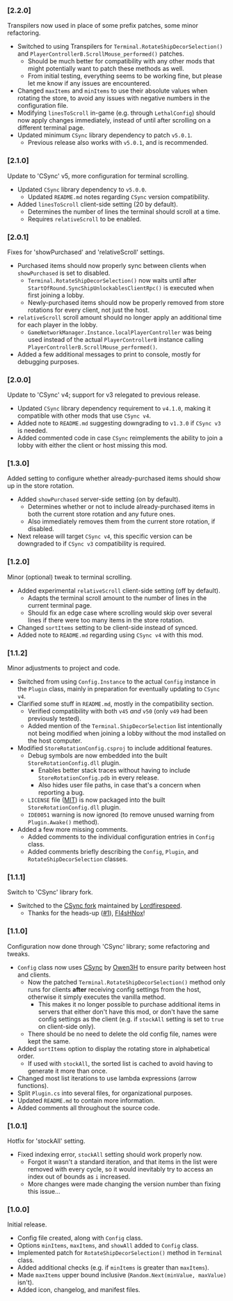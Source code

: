 ### [2.2.0]

Transpilers now used in place of some prefix patches, some minor refactoring.
- Switched to using Transpilers for `Terminal.RotateShipDecorSelection()` and `PlayerControllerB.ScrollMouse_performed()` patches.
	- Should be much better for compatibility with any other mods that might potentially want to patch these methods as well.
	- From initial testing, everything seems to be working fine, but please let me know if any issues are encountered.
- Changed `maxItems` and `minItems` to use their absolute values when rotating the store, to avoid any issues with negative numbers in the configuration file.
- Modifying `linesToScroll` in-game (e.g. through `LethalConfig`) should now apply changes immediately, instead of until after scrolling on a different terminal page.
- Updated minimum `CSync` library dependency to patch `v5.0.1`.
	- Previous release also works with `v5.0.1`, and is recommended.

### [2.1.0]

Update to 'CSync' v5, more configuration for terminal scrolling.
- Updated `CSync` library dependency to `v5.0.0`.
	- Updated `README.md` notes regarding `CSync` version compatibility.
- Added `linesToScroll` client-side setting (20 by default).
	- Determines the number of lines the terminal should scroll at a time.
	- Requires `relativeScroll` to be enabled.

### [2.0.1]

Fixes for 'showPurchased' and 'relativeScroll' settings.
- Purchased items should now properly sync between clients when `showPurchased` is set to disabled.
	- `Terminal.RotateShipDecorSelection()` now waits until after `StartOfRound.SyncShipUnlockablesClientRpc()` is executed when first joining a lobby.
	- Newly-purchased items should now be properly removed from store rotations for every client, not just the host.
- `relativeScroll` scroll amount should no longer apply an additional time for each player in the lobby.
	- `GameNetworkManager.Instance.localPlayerController` was being used instead of the actual `PlayerControllerB` instance calling `PlayerControllerB.ScrollMouse_performed()`.
- Added a few additional messages to print to console, mostly for debugging purposes.

### [2.0.0]

Update to 'CSync' v4; support for v3 relegated to previous release.
- Updated `CSync` library dependency requirement to `v4.1.0`, making it compatible with other mods that use `CSync v4`.
- Added note to `README.md` suggesting downgrading to `v1.3.0` if `CSync v3` is needed.
- Added commented code in case `CSync` reimplements the ability to join a lobby with either the client or host missing this mod.

### [1.3.0]

Added setting to configure whether already-purchased items should show up in the store rotation.
- Added `showPurchased` server-side setting (on by default).
	- Determines whether or not to include already-purchased items in both the current store rotation and any future ones.
	- Also immediately removes them from the current store rotation, if disabled.
- Next release will target `CSync v4`, this specific version can be downgraded to if `CSync v3` compatibility is required.

### [1.2.0]

Minor (optional) tweak to terminal scrolling.
- Added experimental `relativeScroll` client-side setting (off by default).
	- Adapts the terminal scroll amount to the number of lines in the current terminal page.
	- Should fix an edge case where scrolling would skip over several lines if there were too many items in the store rotation.
- Changed `sortItems` setting to be client-side instead of synced.
- Added note to `README.md` regarding using `CSync v4` with this mod.

### [1.1.2]

Minor adjustments to project and code.
- Switched from using `Config.Instance` to the actual `Config` instance in the `Plugin` class, mainly in preparation for eventually updating to `CSync v4`.
- Clarified some stuff in `README.md`, mostly in the compatibility section.
	- Verified compatibility with both `v45` _and_ `v50` (only `v49` had been previously tested).
	- Added mention of the `Terminal.ShipDecorSelection` list intentionally not being modified when joining a lobby without the mod installed on the host computer.
- Modified `StoreRotationConfig.csproj` to include additional features.
	- Debug symbols are now embedded into the built `StoreRotationConfig.dll` plugin.
		- Enables better stack traces without having to include `StoreRotationConfig.pdb` in every release.
		- Also hides user file paths, in case that's a concern when reporting a bug.
	- `LICENSE` file ([MIT](https://github.com/pacoito123/LC_StoreRotationConfig/blob/v1.1.2/LICENSE)) is now packaged into the built `StoreRotationConfig.dll` plugin.
	- `IDE0051` warning is now ignored (to remove unused warning from `Plugin.Awake()` method).
- Added a few more missing comments.
	- Added comments to the individual configuration entries in `Config` class.
	- Added comments briefly describing the `Config`, `Plugin`, and `RotateShipDecorSelection` classes.

### [1.1.1]

Switch to 'CSync' library fork.
- Switched to the [CSync fork](https://thunderstore.io/c/lethal-company/p/Owen3H/CSync/) maintained by [Lordfirespeed](https://github.com/Lorefirespeed).
	- Thanks for the heads-up ([#1](https://github.com/pacoito123/LC_StoreRotationConfig/issues/1)), [Fl4sHNox](https://github.com/Fl4sHNoX)!

### [1.1.0]

Configuration now done through 'CSync' library; some refactoring and tweaks.
- `Config` class now uses [CSync](https://thunderstore.io/c/lethal-company/p/Owen3H/CSync/) by [Owen3H](https://github.com/Owen3H) to ensure parity between host and clients.
	- Now the patched `Terminal.RotateShipDecorSelection()` method only runs for clients **after** receiving config settings from the host, otherwise it simply executes the vanilla method.
		- This makes it no longer possible to purchase additional items in servers that either don't have this mod, or don't have the same config settings as the client (e.g. if `stockAll` setting is set to `true` on client-side only).
	- There should be no need to delete the old config file, names were kept the same.
- Added `sortItems` option to display the rotating store in alphabetical order.
	- If used with `stockAll`, the sorted list is cached to avoid having to generate it more than once.
- Changed most list iterations to use lambda expressions (arrow functions).
- Split `Plugin.cs` into several files, for organizational purposes.
- Updated `README.md` to contain more information.
- Added comments all throughout the source code.

### [1.0.1]

Hotfix for 'stockAll' setting.
- Fixed indexing error, `stockAll` setting should work properly now.
	- Forgot it wasn't a standard iteration, and that items in the list were removed with every cycle, so it would inevitably try to access an index out of bounds as `i` increased.
	- More changes were made changing the version number than fixing this issue...

### [1.0.0]

Initial release.
- Config file created, along with `Config` class.
- Options `minItems`, `maxItems`, and `showAll` added to `Config` class.
- Implemented patch for `RotateShipDecorSelection()` method in `Terminal` class.
- Added additional checks (e.g. if `minItems` is greater than `maxItems`).
- Made `maxItems` upper bound inclusive (`Random.Next(minValue, maxValue)` isn't).
- Added icon, changelog, and manifest files.